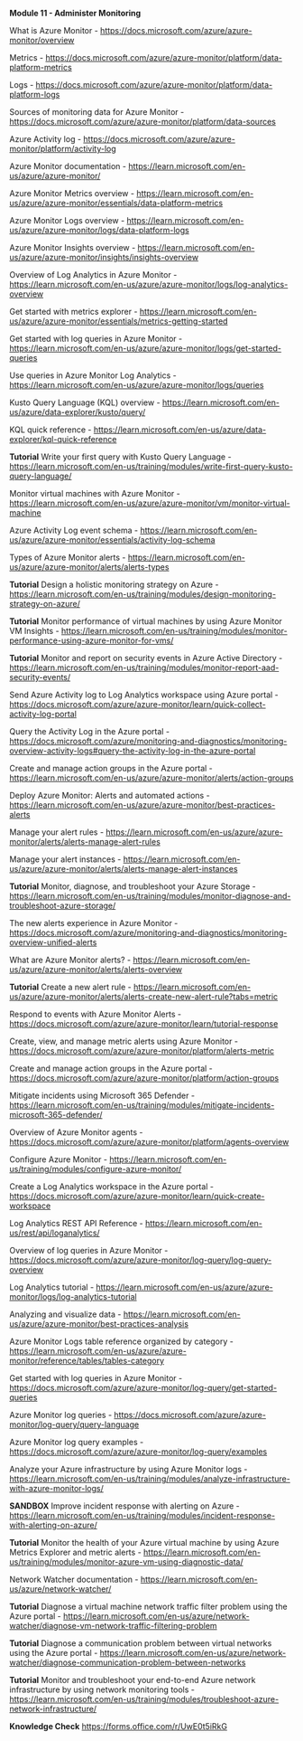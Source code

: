 **Module 11 - Administer Monitoring**<br />

What is Azure Monitor - https://docs.microsoft.com/azure/azure-monitor/overview

Metrics - https://docs.microsoft.com/azure/azure-monitor/platform/data-platform-metrics

Logs - https://docs.microsoft.com/azure/azure-monitor/platform/data-platform-logs

Sources of monitoring data for Azure Monitor - https://docs.microsoft.com/azure/azure-monitor/platform/data-sources

Azure Activity log - https://docs.microsoft.com/azure/azure-monitor/platform/activity-log

Azure Monitor documentation - https://learn.microsoft.com/en-us/azure/azure-monitor/

Azure Monitor Metrics overview - https://learn.microsoft.com/en-us/azure/azure-monitor/essentials/data-platform-metrics

Azure Monitor Logs overview - https://learn.microsoft.com/en-us/azure/azure-monitor/logs/data-platform-logs

Azure Monitor Insights overview - https://learn.microsoft.com/en-us/azure/azure-monitor/insights/insights-overview

Overview of Log Analytics in Azure Monitor - https://learn.microsoft.com/en-us/azure/azure-monitor/logs/log-analytics-overview

Get started with metrics explorer - https://learn.microsoft.com/en-us/azure/azure-monitor/essentials/metrics-getting-started

Get started with log queries in Azure Monitor - https://learn.microsoft.com/en-us/azure/azure-monitor/logs/get-started-queries

Use queries in Azure Monitor Log Analytics - https://learn.microsoft.com/en-us/azure/azure-monitor/logs/queries

Kusto Query Language (KQL) overview - https://learn.microsoft.com/en-us/azure/data-explorer/kusto/query/

KQL quick reference - https://learn.microsoft.com/en-us/azure/data-explorer/kql-quick-reference

**Tutorial** Write your first query with Kusto Query Language - https://learn.microsoft.com/en-us/training/modules/write-first-query-kusto-query-language/

Monitor virtual machines with Azure Monitor - https://learn.microsoft.com/en-us/azure/azure-monitor/vm/monitor-virtual-machine

Azure Activity Log event schema - https://learn.microsoft.com/en-us/azure/azure-monitor/essentials/activity-log-schema

Types of Azure Monitor alerts - https://learn.microsoft.com/en-us/azure/azure-monitor/alerts/alerts-types

**Tutorial** Design a holistic monitoring strategy on Azure - https://learn.microsoft.com/en-us/training/modules/design-monitoring-strategy-on-azure/

**Tutorial** Monitor performance of virtual machines by using Azure Monitor VM Insights - https://learn.microsoft.com/en-us/training/modules/monitor-performance-using-azure-monitor-for-vms/

**Tutorial** Monitor and report on security events in Azure Active Directory - https://learn.microsoft.com/en-us/training/modules/monitor-report-aad-security-events/

Send Azure Activity log to Log Analytics workspace using Azure portal - https://docs.microsoft.com/azure/azure-monitor/learn/quick-collect-activity-log-portal

Query the Activity Log in the Azure portal - https://docs.microsoft.com/azure/monitoring-and-diagnostics/monitoring-overview-activity-logs#query-the-activity-log-in-the-azure-portal

Create and manage action groups in the Azure portal - https://learn.microsoft.com/en-us/azure/azure-monitor/alerts/action-groups

Deploy Azure Monitor: Alerts and automated actions - https://learn.microsoft.com/en-us/azure/azure-monitor/best-practices-alerts

Manage your alert rules - https://learn.microsoft.com/en-us/azure/azure-monitor/alerts/alerts-manage-alert-rules

Manage your alert instances - https://learn.microsoft.com/en-us/azure/azure-monitor/alerts/alerts-manage-alert-instances

**Tutorial** Monitor, diagnose, and troubleshoot your Azure Storage - https://learn.microsoft.com/en-us/training/modules/monitor-diagnose-and-troubleshoot-azure-storage/

The new alerts experience in Azure Monitor - https://docs.microsoft.com/azure/monitoring-and-diagnostics/monitoring-overview-unified-alerts

What are Azure Monitor alerts? - https://learn.microsoft.com/en-us/azure/azure-monitor/alerts/alerts-overview

**Tutorial** Create a new alert rule - https://learn.microsoft.com/en-us/azure/azure-monitor/alerts/alerts-create-new-alert-rule?tabs=metric

Respond to events with Azure Monitor Alerts - https://docs.microsoft.com/azure/azure-monitor/learn/tutorial-response

Create, view, and manage metric alerts using Azure Monitor - https://docs.microsoft.com/azure/azure-monitor/platform/alerts-metric

Create and manage action groups in the Azure portal - https://docs.microsoft.com/azure/azure-monitor/platform/action-groups

Mitigate incidents using Microsoft 365 Defender - https://learn.microsoft.com/en-us/training/modules/mitigate-incidents-microsoft-365-defender/

Overview of Azure Monitor agents - https://docs.microsoft.com/azure/azure-monitor/platform/agents-overview

Configure Azure Monitor - https://learn.microsoft.com/en-us/training/modules/configure-azure-monitor/

Create a Log Analytics workspace in the Azure portal -https://docs.microsoft.com/azure/azure-monitor/learn/quick-create-workspace

Log Analytics REST API Reference - https://learn.microsoft.com/en-us/rest/api/loganalytics/

Overview of log queries in Azure Monitor - https://docs.microsoft.com/azure/azure-monitor/log-query/log-query-overview

Log Analytics tutorial - https://learn.microsoft.com/en-us/azure/azure-monitor/logs/log-analytics-tutorial

Analyzing and visualize data - https://learn.microsoft.com/en-us/azure/azure-monitor/best-practices-analysis

Azure Monitor Logs table reference organized by category - https://learn.microsoft.com/en-us/azure/azure-monitor/reference/tables/tables-category

Get started with log queries in Azure Monitor - https://docs.microsoft.com/azure/azure-monitor/log-query/get-started-queries

Azure Monitor log queries - https://docs.microsoft.com/azure/azure-monitor/log-query/query-language

Azure Monitor log query examples - https://docs.microsoft.com/azure/azure-monitor/log-query/examples

Analyze your Azure infrastructure by using Azure Monitor logs - https://learn.microsoft.com/en-us/training/modules/analyze-infrastructure-with-azure-monitor-logs/

**SANDBOX** Improve incident response with alerting on Azure - https://learn.microsoft.com/en-us/training/modules/incident-response-with-alerting-on-azure/

**Tutorial** Monitor the health of your Azure virtual machine by using Azure Metrics Explorer and metric alerts - https://learn.microsoft.com/en-us/training/modules/monitor-azure-vm-using-diagnostic-data/

Network Watcher documentation - https://learn.microsoft.com/en-us/azure/network-watcher/

**Tutorial** Diagnose a virtual machine network traffic filter problem using the Azure portal - https://learn.microsoft.com/en-us/azure/network-watcher/diagnose-vm-network-traffic-filtering-problem

**Tutorial** Diagnose a communication problem between virtual networks using the Azure portal - https://learn.microsoft.com/en-us/azure/network-watcher/diagnose-communication-problem-between-networks

**Tutorial** Monitor and troubleshoot your end-to-end Azure network infrastructure by using network monitoring tools - https://learn.microsoft.com/en-us/training/modules/troubleshoot-azure-network-infrastructure/

**Knowledge Check** https://forms.office.com/r/UwE0t5iRkG


